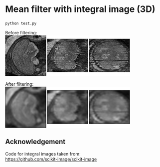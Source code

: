 Mean filter with integral image (3D)
====================================

`python test.py`

Before filtering:        
<img src="before.png" width="400">

After filtering:        
<img src="after.png" width="400">


Acknowledgement
--------------

Code for integral images taken from:             
https://github.com/scikit-image/scikit-image
